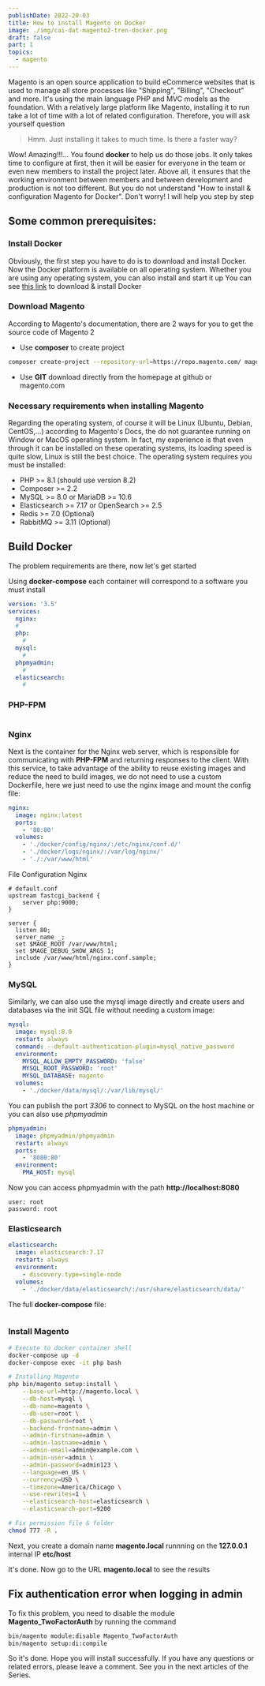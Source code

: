 ```yaml
---
publishDate: 2022-20-03
title: How to install Magento on Docker
image: ./img/cai-dat-magento2-tren-docker.png
draft: false
part: 1
topics:
  - magento
---
```


Magento is an open source application to build eCommerce websites that is used to manage all store processes like "Shipping", "Billing", "Checkout" and more.
It's using the main language PHP and MVC models as the foundation. With a relatively large platform like Magento, installing it to run take a lot of time with a lot of related configuration.
Therefore, you will ask yourself question

> Hmm. Just installing it takes to much time. Is there a faster way?

Wow! Amazing!!!... You found **docker** to help us do those jobs. It only takes time to configure at first, then it will be easier for everyone in the team or even new members to install the project later. Above all, it ensures that the working environment between members and between development and production is not too different.
But you do not understand "How to install & configuration Magento for Docker". Don't worry! I will help you step by step

## Some common prerequisites:

### Install Docker

Obviously, the first step you have to do is to download and install Docker. Now the Docker platform is available on all operating system. Whether you are using any operating system, you can also install and start it up
You can see [this link](https://docs.docker.com/engine/install/) to download & install Docker

### Download Magento

According to Magento's documentation, there are 2 ways for you to get the source code of Magento 2

- Use **composer** to create project

```bash
composer create-project --repository-url=https://repo.magento.com/ magento/project-community-edition <install-directory-name>
```

- Use **GIT** download directly from the homepage at github or magento.com

### Necessary requirements when installing Magento

Regarding the operating system, of course it will be Linux (Ubuntu, Debian, CentOS,...) according to Magento's Docs, the do not guarantee running on Window or MacOS operating system. In fact, my experience is that even through it can be installed on these operating systems, its loading speed is quite slow, Linux is still the best choice. The operating system requires you must be installed:

- PHP >= 8.1 (should use version 8.2)
- Composer >= 2.2
- MySQL >= 8.0 or MariaDB >= 10.6
- Elasticsearch >= 7.17 or OpenSearch >= 2.5
- Redis >= 7.0 (Optional)
- RabbitMQ >= 3.11 (Optional)

## Build Docker

The problem requirements are there, now let's get started

Using **docker-compose** each container will correspond to a software you must install

```yaml
version: '3.5'
services:
  nginx:
  #
  php:
    #
  mysql:
    #
  phpmyadmin:
    #
  elasticsearch:
    #
```

### PHP-FPM

```yaml

```

### Nginx

Next is the container for the Nginx web server, which is responsible for communicating with **PHP-FPM** and returning responses to the client. With this service, to take advantage of the ability to reuse existing images and reduce the need to build images, we do not need to use a custom Dockerfile, here we just need to use the nginx image and mount the config file:

```yaml
nginx:
  image: nginx:latest
  ports:
    - '80:80'
  volumes:
    - './docker/config/nginx/:/etc/nginx/conf.d/'
    - './docker/logs/nginx/:/var/log/nginx/'
    - './:/var/www/html'
```

File Configuration Nginx

```
# default.conf
upstream fastcgi_backend {
    server php:9000;
}

server {
  listen 80;
  server_name _;
  set $MAGE_ROOT /var/www/html;
  set $MAGE_DEBUG_SHOW_ARGS 1;
  include /var/www/html/nginx.conf.sample;
}
```

### MySQL

Similarly, we can also use the mysql image directly and create users and databases via the init SQL file without needing a custom image:

```yaml
mysql:
  image: mysql:8.0
  restart: always
  command: --default-authentication-plugin=mysql_native_password
  environment:
    MYSQL_ALLOW_EMPTY_PASSWORD: 'false'
    MYSQL_ROOT_PASSWORD: 'root'
    MYSQL_DATABASE: magento
  volumes:
    - './docker/data/mysql/:/var/lib/mysql/'
```

You can publish the port _3306_ to connect to MySQL on the host machine or you can also use _phpmyadmin_

```yaml
phpmyadmin:
  image: phpmyadmin/phpmyadmin
  restart: always
  ports:
    - '8080:80'
  environment:
    PMA_HOST: mysql
```

Now you can access phpmyadmin with the path **http://localhost:8080**

```
user: root
password: root
```

### Elasticsearch

```yaml
elasticsearch:
  image: elasticsearch:7.17
  restart: always
  environment:
    - discovery.type=single-node
  volumes:
    - './docker/data/elasticsearch/:/usr/share/elasticsearch/data/'
```

The full **docker-compose** file:

```yaml

```

### Install Magento

```bash
# Execute to docker container shell
docker-compose up -d
docker-compose exec -it php bash
```

```bash
# Installing Magento
php bin/magento setup:install \
    --base-url=http://magento.local \
    --db-host=mysql \
    --db-name=magento \
    --db-user=root \
    --db-password=root \
    --backend-frontname=admin \
    --admin-firstname=admin \
    --admin-lastname=admin \
    --admin-email=admin@example.com \
    --admin-user=admin \
    --admin-password=admin123 \
    --language=en_US \
    --currency=USD \
    --timezone=America/Chicago \
    --use-rewrites=1 \
    --elasticsearch-host=elasticsearch \
    --elasticsearch-port=9200
```

```bash
# Fix permission file & folder
chmod 777 -R .
```

Next, you create a domain name **magento.local** runnning on the **127.0.0.1** internal IP **etc/host**

It's done. Now go to the URL **magento.local** to see the results

## Fix authentication error when logging in admin

To fix this problem, you need to disable the module **Magento_TwoFactorAuth** by running the command

```bash
bin/magento module:disable Magento_TwoFactorAuth
bin/magento setup:di:compile
```

So it's done. Hope you will install successfully. If you have any questions or related errors, please leave a comment. See you in the next articles of the Series.
